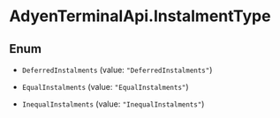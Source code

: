 # AdyenTerminalApi.InstalmentType

## Enum


* `DeferredInstalments` (value: `"DeferredInstalments"`)

* `EqualInstalments` (value: `"EqualInstalments"`)

* `InequalInstalments` (value: `"InequalInstalments"`)


